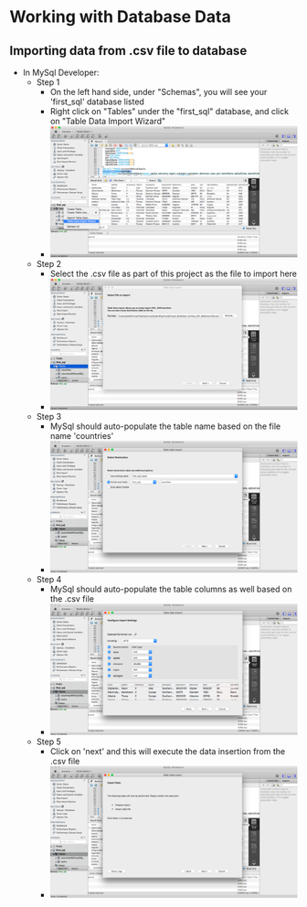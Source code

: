 # Working with Database Data

## Importing data from .csv file to database
* In MySql Developer:
  * Step 1
    * On the left hand side, under "Schemas", you will see your 'first_sql' database listed
    * Right click on "Tables" under the "first_sql" database, and click on "Table Data Import Wizard"
    * ![Step 1](./images/step_1.png)
  * Step 2
    * Select the .csv file as part of this project as the file to import here
    * ![Step 2](./images/step_2.png)
  * Step 3
    * MySql should auto-populate the table name based on the file name 'countries'
    * ![Step 3](./images/step_3.png)
  * Step 4
    * MySql should auto-populate the table columns as well based on the .csv file
    * ![Step 4](./images/step_4.png)
  * Step 5
    * Click on 'next' and this will execute the data insertion from the .csv file
    * ![Step 5](./images/step_5.png)
